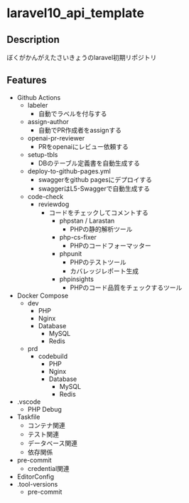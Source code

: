 # laravel10_api_template

## Description
ぼくがかんがえたさいきょうのlaravel初期リポジトリ

## Features

- Github Actions
  - labeler
    - 自動でラベルを付与する
  - assign-author
    - 自動でPR作成者をassignする
  - openai-pr-reviewer
    - PRをopenaiにレビュー依頼する
  - setup-tbls
    - DBのテーブル定義書を自動生成する
  - deploy-to-github-pages.yml
    - swaggerをgithub pagesにデプロイする
    - swaggerはL5-Swaggerで自動生成する
  - code-check
    - reviewdog
      - コードをチェックしてコメントする
        - phpstan / Larastan
          - PHPの静的解析ツール
        - php-cs-fixer
          - PHPのコードフォーマッター
        - phpunit
          - PHPのテストツール
          - カバレッジレポート生成
        - phpinsights
          - PHPのコード品質をチェックするツール
- Docker Compose
  - dev
    - PHP
    - Nginx
    - Database
      - MySQL
      - Redis
  - prd
    - codebuild
      - PHP
      - Nginx
      - Database
        - MySQL
        - Redis
- .vscode
  - PHP Debug
- Taskfile
  - コンテナ関連
  - テスト関連
  - データベース関連
  - 依存関係
- pre-commit
  - credential関連
- EditorConfig
- .tool-versions
  - pre-commit

